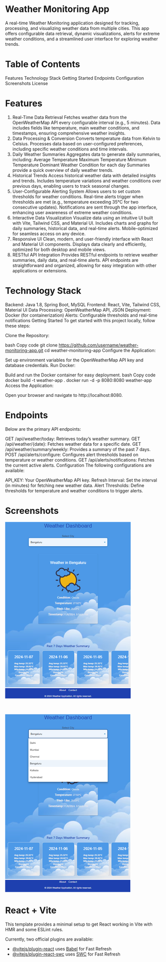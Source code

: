 # Weather Monitoring App
A real-time Weather Monitoring application designed for tracking, processing, and visualizing weather data from multiple cities. This app offers configurable data retrieval, dynamic visualizations, alerts for extreme weather conditions, and a streamlined user interface for exploring weather trends.

# Table of Contents
Features
Technology Stack
Getting Started
Endpoints
Configuration
Screenshots
License
# Features
1. Real-Time Data Retrieval
Fetches weather data from the OpenWeatherMap API every configurable interval (e.g., 5 minutes).
Data includes fields like temperature, main weather conditions, and timestamps, ensuring comprehensive weather insights.
2. Data Processing & Conversion
Converts temperature data from Kelvin to Celsius.
Processes data based on user-configured preferences, including specific weather conditions and time intervals.
3. Daily Weather Summaries
Aggregates data to generate daily summaries, including:
Average Temperature
Maximum Temperature
Minimum Temperature
Dominant Weather Condition for each day
Summaries provide a quick overview of daily weather trends.
4. Historical Trends
Access historical weather data with detailed insights and trends.
Includes temperature variations and weather conditions over previous days, enabling users to track seasonal changes.
5. User-Configurable Alerting System
Allows users to set custom thresholds for weather conditions.
Real-time alerts trigger when thresholds are met (e.g., temperature exceeding 35°C for two consecutive updates).
Notifications are sent through the app interface, enhancing user awareness of extreme weather conditions.
6. Interactive Data Visualization
Visualize data using an intuitive UI built with Vite, Tailwind CSS, and Material UI.
Includes charts and graphs for daily summaries, historical data, and real-time alerts.
Mobile-optimized for seamless access on any device.
7. Responsive UI
Clean, modern, and user-friendly interface with React and Material UI components.
Displays data clearly and efficiently, optimized for both desktop and mobile views.
8. RESTful API Integration
Provides RESTful endpoints to retrieve weather summaries, daily data, and real-time alerts.
API endpoints are straightforward and organized, allowing for easy integration with other applications or extensions.
# Technology Stack
Backend: Java 1.8, Spring Boot, MySQL
Frontend: React, Vite, Tailwind CSS, Material UI
Data Processing: OpenWeatherMap API, JSON
Deployment: Docker (for containerization)
Alerts: Configurable thresholds and real-time notifications
Getting Started
To get started with this project locally, follow these steps:

Clone the Repository:

bash
Copy code
git clone https://github.com/username/weather-monitoring-app.git
cd weather-monitoring-app
Configure the Application:

Set up environment variables for the OpenWeatherMap API key and database credentials.
Run Docker:

Build and run the Docker container for easy deployment.
bash
Copy code
docker build -t weather-app .
docker run -d -p 8080:8080 weather-app
Access the Application:

Open your browser and navigate to http://localhost:8080.
# Endpoints
Below are the primary API endpoints:

GET /api/weather/today: Retrieves today’s weather summary.
GET /api/weather/{date}: Fetches weather data for a specific date.
GET /api/weather/summary/weekly: Provides a summary of the past 7 days.
POST /api/alerts/configure: Configures alert thresholds based on temperature or weather conditions.
GET /api/alerts/notifications: Fetches the current active alerts.
Configuration
The following configurations are available:

API_KEY: Your OpenWeatherMap API key.
Refresh Interval: Set the interval (in minutes) for fetching new weather data.
Alert Thresholds: Define thresholds for temperature and weather conditions to trigger alerts.
# Screenshots

![](./src/assets/Projectdemo/1.png) <br/><br/><br/>

![](./src/assets/Projectdemo/2.png)

# React + Vite

This template provides a minimal setup to get React working in Vite with HMR and some ESLint rules.

Currently, two official plugins are available:

- [@vitejs/plugin-react](https://github.com/vitejs/vite-plugin-react/blob/main/packages/plugin-react/README.md) uses [Babel](https://babeljs.io/) for Fast Refresh
- [@vitejs/plugin-react-swc](https://github.com/vitejs/vite-plugin-react-swc) uses [SWC](https://swc.rs/) for Fast Refresh
